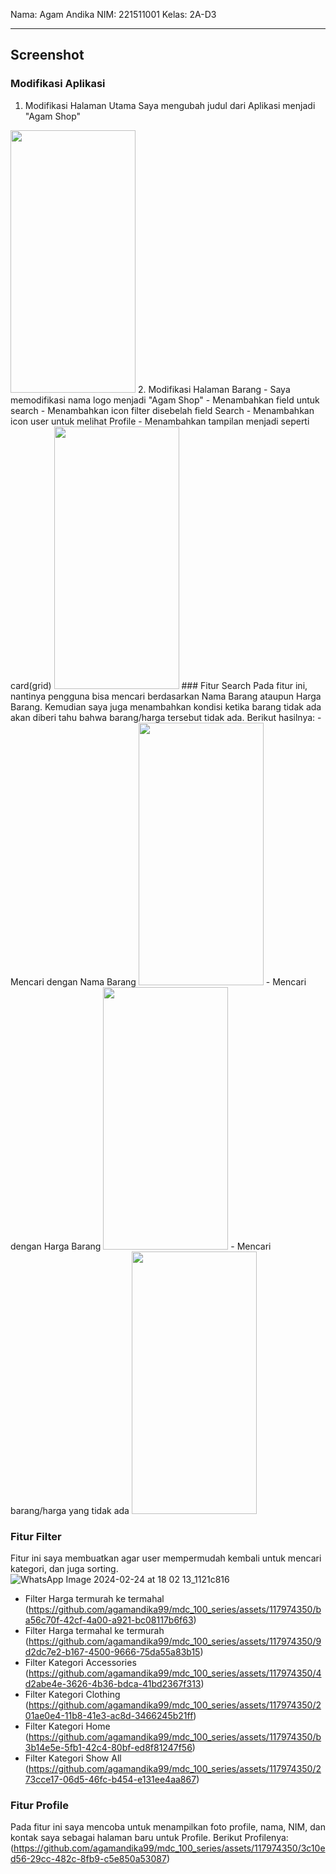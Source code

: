 Nama: Agam Andika
NIM: 221511001
Kelas: 2A-D3
***
## Screenshot
### Modifikasi Aplikasi
1. Modifikasi Halaman Utama
Saya mengubah judul dari Aplikasi menjadi "Agam Shop"
<img src="https://github.com/agamandika99/mdc_100_series/assets/117974350/fe14af81-125c-45b2-a1e2-5e2c44ff2964" width="200" height="420">
2. Modifikasi Halaman Barang
- Saya memodifikasi nama logo menjadi "Agam Shop"
- Menambahkan field untuk search
- Menambahkan icon filter disebelah field Search
- Menambahkan icon user untuk melihat Profile
- Menambahkan tampilan menjadi seperti card(grid)
<img src="https://github.com/agamandika99/mdc_100_series/assets/117974350/8b6f7818-9c0d-41b7-aeef-49f39d4cef16" width="200" height="420">
### Fitur Search
Pada fitur ini, nantinya pengguna bisa mencari berdasarkan Nama Barang ataupun Harga Barang. Kemudian saya juga menambahkan kondisi ketika barang tidak ada akan diberi tahu bahwa barang/harga tersebut tidak ada. 
Berikut hasilnya:
- Mencari dengan Nama Barang
<img src="https://github.com/agamandika99/mdc_100_series/assets/117974350/b1dd8f87-b427-47bf-846d-9482c7095933" width="200" height="420">
- Mencari dengan Harga Barang
<img src="https://github.com/agamandika99/mdc_100_series/assets/117974350/0dcf3423-6108-4fa4-b426-a616e69f59a8" width="200" height="420">
- Mencari barang/harga yang tidak ada
<img src="https://github.com/agamandika99/mdc_100_series/assets/117974350/bf7cd610-9a25-418f-92a8-3cf2e65d824c" width="200" height="420">

### Fitur Filter
Fitur ini saya membuatkan agar user mempermudah kembali untuk mencari kategori, dan juga sorting.
![WhatsApp Image 2024-02-24 at 18 02 13_1121c816](https://github.com/agamandika99/mdc_100_series/assets/117974350/1643a81c-15c6-45f1-a24a-297b413dea18)

- Filter Harga termurah ke termahal
(https://github.com/agamandika99/mdc_100_series/assets/117974350/ba56c70f-42cf-4a00-a921-bc08117b6f63)
- Filter Harga termahal ke termurah
(https://github.com/agamandika99/mdc_100_series/assets/117974350/9d2dc7e2-b167-4500-9666-75da55a83b15)
- Filter Kategori Accessories
(https://github.com/agamandika99/mdc_100_series/assets/117974350/4d2abe4e-3626-4b36-bdca-41bd2367f313)
- Filter Kategori Clothing
(https://github.com/agamandika99/mdc_100_series/assets/117974350/201ae0e4-11b8-41e3-ac8d-3466245b21ff)
- Filter Kategori Home
(https://github.com/agamandika99/mdc_100_series/assets/117974350/b3b14e5e-5fb1-42c4-80bf-ed8f81247f56)
- Filter Kategori Show All
(https://github.com/agamandika99/mdc_100_series/assets/117974350/273cce17-06d5-46fc-b454-e131ee4aa867)

### Fitur Profile
Pada fitur ini saya mencoba untuk menampilkan foto profile, nama, NIM, dan kontak saya sebagai halaman baru untuk Profile.
Berikut Profilenya:
(https://github.com/agamandika99/mdc_100_series/assets/117974350/3c10ed56-29cc-482c-8fb9-c5e850a53087)
